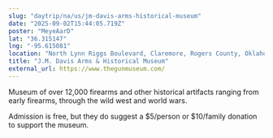 ```yaml
---
slug: "daytrip/na/us/jm-davis-arms-historical-museum"
date: "2025-09-02T15:44:05.719Z"
poster: "MeyeAarD"
lat: "36.315147"
lng: "-95.615081"
location: "North Lynn Riggs Boulevard, Claremore, Rogers County, Oklahoma, 74017, United States"
title: "J.M. Davis Arms & Historical Museum"
external_url: https://www.thegunmuseum.com/
---
```

Museum of over 12,000 firearms and other historical artifacts ranging from early firearms, through the wild west and world wars.

Admission is free, but they do suggest a $5/person or $10/family donation to support the museum.